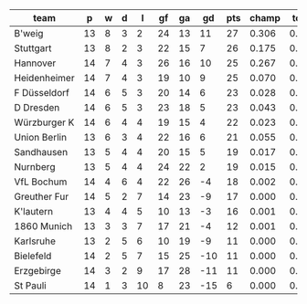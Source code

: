 |     team     | p  | w | d | l  | gf | ga | gd  | pts | champ | top2  | top3  | top4  |  5-7  | bot4  | bot3  | bot2  |
|--------------|----|---|---|----|----|----|-----|-----|-------|-------|-------|-------|-------|-------|-------|-------|
| B'weig       | 13 | 8 | 3 |  2 | 24 | 13 |  11 |  27 | 0.306 | 0.521 | 0.672 | 0.788 | 0.157 | 0.000 | 0.000 | 0.000|
| Stuttgart    | 13 | 8 | 2 |  3 | 22 | 15 |   7 |  26 | 0.175 | 0.348 | 0.498 | 0.624 | 0.241 | 0.001 | 0.000 | 0.000|
| Hannover     | 14 | 7 | 4 |  3 | 26 | 16 |  10 |  25 | 0.267 | 0.478 | 0.633 | 0.738 | 0.189 | 0.000 | 0.000 | 0.000|
| Heidenheimer | 14 | 7 | 4 |  3 | 19 | 10 |   9 |  25 | 0.070 | 0.170 | 0.283 | 0.403 | 0.329 | 0.003 | 0.001 | 0.000|
| F Düsseldorf | 14 | 6 | 5 |  3 | 20 | 14 |   6 |  23 | 0.028 | 0.072 | 0.137 | 0.226 | 0.313 | 0.009 | 0.004 | 0.001|
| D Dresden    | 14 | 6 | 5 |  3 | 23 | 18 |   5 |  23 | 0.043 | 0.114 | 0.200 | 0.302 | 0.330 | 0.007 | 0.002 | 0.001|
| Würzburger K | 14 | 6 | 4 |  4 | 19 | 15 |   4 |  22 | 0.023 | 0.062 | 0.121 | 0.196 | 0.305 | 0.010 | 0.003 | 0.001|
| Union Berlin | 13 | 6 | 3 |  4 | 22 | 16 |   6 |  21 | 0.055 | 0.134 | 0.238 | 0.346 | 0.325 | 0.006 | 0.002 | 0.000|
| Sandhausen   | 13 | 5 | 4 |  4 | 20 | 15 |   5 |  19 | 0.017 | 0.047 | 0.099 | 0.162 | 0.261 | 0.026 | 0.009 | 0.003|
| Nurnberg     | 13 | 5 | 4 |  4 | 24 | 22 |   2 |  19 | 0.015 | 0.041 | 0.084 | 0.143 | 0.254 | 0.027 | 0.011 | 0.004|
| VfL Bochum   | 14 | 4 | 6 |  4 | 22 | 26 |  -4 |  18 | 0.002 | 0.006 | 0.014 | 0.029 | 0.104 | 0.124 | 0.060 | 0.023|
| Greuther Fur | 14 | 5 | 2 |  7 | 14 | 23 |  -9 |  17 | 0.000 | 0.001 | 0.004 | 0.011 | 0.048 | 0.264 | 0.146 | 0.061|
| K'lautern    | 13 | 4 | 4 |  5 | 10 | 13 |  -3 |  16 | 0.001 | 0.005 | 0.014 | 0.025 | 0.095 | 0.143 | 0.069 | 0.026|
| 1860 Munich  | 13 | 3 | 3 |  7 | 17 | 21 |  -4 |  12 | 0.001 | 0.002 | 0.003 | 0.006 | 0.035 | 0.337 | 0.203 | 0.094|
| Karlsruhe    | 13 | 2 | 5 |  6 | 10 | 19 |  -9 |  11 | 0.000 | 0.000 | 0.000 | 0.001 | 0.004 | 0.717 | 0.556 | 0.352|
| Bielefeld    | 14 | 2 | 5 |  7 | 15 | 25 | -10 |  11 | 0.000 | 0.000 | 0.000 | 0.000 | 0.005 | 0.688 | 0.519 | 0.321|
| Erzgebirge   | 14 | 3 | 2 |  9 | 17 | 28 | -11 |  11 | 0.000 | 0.000 | 0.000 | 0.001 | 0.005 | 0.694 | 0.526 | 0.326|
| St Pauli     | 14 | 1 | 3 | 10 |  8 | 23 | -15 |   6 | 0.000 | 0.000 | 0.000 | 0.000 | 0.000 | 0.945 | 0.889 | 0.788|
